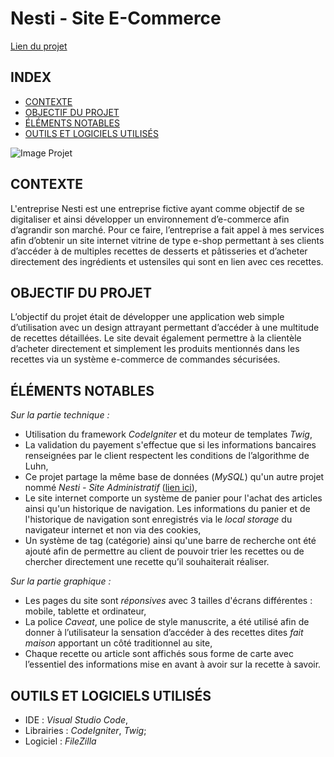 # Nesti - Site E-Commerce

[Lien du projet](https://projets.teillieraxel.com/nesti-site-e-commerce/public/)

## INDEX

- [CONTEXTE](https://github.com/Axel-Teillier/Nesti-Site-E-Commerce/blob/master/README.md#contexte)
- [OBJECTIF DU PROJET](https://github.com/Axel-Teillier/Nesti-Site-E-Commerce/blob/master/README.md#objectif-du-projet)
- [ÉLÉMENTS NOTABLES](https://github.com/Axel-Teillier/Nesti-Site-E-Commerce/blob/master/README.md#éléments-notables)
- [OUTILS ET LOGICIELS UTILISÉS](https://github.com/Axel-Teillier/Nesti-Site-E-Commerce/blob/master/README.md#outils-et-logiciels-utilisés)

![Image Projet](https://teillieraxel.com/static/media/Nesti%20-%20site%20e-commerce.971e46e6.png)


## CONTEXTE

L'entreprise Nesti est une entreprise fictive ayant comme objectif de se digitaliser et ainsi développer un environnement d’e-commerce afin d’agrandir son marché. Pour ce faire, l’entreprise a fait appel à mes services afin d’obtenir un site internet vitrine de type e-shop permettant à ses clients d’accéder à de multiples recettes de desserts et pâtisseries et d’acheter directement des ingrédients et ustensiles qui sont en lien avec ces recettes.


## OBJECTIF DU PROJET

L’objectif du projet était de développer une application web simple d’utilisation avec un design attrayant permettant d’accéder à une multitude de recettes détaillées. Le site devait également permettre à la clientèle d’acheter directement et simplement les produits mentionnés dans les recettes via un système e-commerce de commandes sécurisées.


## ÉLÉMENTS NOTABLES

*Sur la partie technique :* 

- Utilisation du framework *CodeIgniter* et du moteur de templates *Twig*,
- La validation du payement s'effectue que si les informations bancaires renseignées par le client respectent les conditions de l’algorithme de Luhn,
- Ce projet partage la même base de données (*MySQL*) qu'un autre projet nommé *Nesti - Site Administratif* ([lien ici](https://github.com/Axel-Teillier/Nesti-Site-Administratif)),
- Le site internet comporte un système de panier pour l'achat des articles ainsi qu'un historique de navigation. Les informations du panier et de l'historique de navigation sont enregistrés via le *local storage* du navigateur internet et non via des cookies,
- Un système de tag (catégorie) ainsi qu'une barre de recherche ont été ajouté afin de permettre au client de pouvoir trier les recettes ou de chercher directement une recette qu’il souhaiterait réaliser.

*Sur la partie graphique :* 

- Les pages du site sont *réponsives* avec 3 tailles d'écrans différentes : mobile, tablette et ordinateur,
- La police *Caveat*, une police de style manuscrite, a été utilisé afin de donner à l’utilisateur la sensation d’accéder à des recettes dites *fait maison* apportant un côté traditionnel au site,
- Chaque recette ou article sont affichés sous forme de carte avec l’essentiel des informations mise en avant à avoir sur la recette à savoir.


## OUTILS ET LOGICIELS UTILISÉS

- IDE : *Visual Studio Code*,
- Librairies : *CodeIgniter*, *Twig*;
- Logiciel : *FileZilla*
